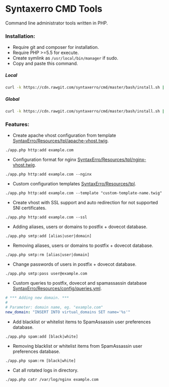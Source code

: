 # Syntaxerro CMD Tools
Command line administrator tools written in PHP.

### Installation:
- Require git and composer for installation.
- Require PHP >=5.5 for execute.
- Create symlink as `/usr/local/bin/manager` if sudo.
- Copy and paste this command.

##### Local
```bash
curl -k https://cdn.rawgit.com/syntaxerro/cmd/master/bash/install.sh | bash
```

##### Global
```bash
curl -k https://cdn.rawgit.com/syntaxerro/cmd/master/bash/install.sh | sudo bash
```

### Features:
- Create apache vhost configuration from template [SyntaxErro/Resources/tpl/apache-vhost.twig](https://github.com/syntaxerro/cmd/blob/master/src/SyntaxErro/Resources/tpl/apache-vhost.twig).
```
./app.php http:add example.com
```

- Configuration format for nginx [SyntaxErro/Resources/tpl/nginx-vhost.twig](https://github.com/syntaxerro/cmd/blob/master/src/SyntaxErro/Resources/tpl/nginx-vhost.twig).
```
./app.php http:add example.com --nginx
```

- Custom configuration templates [SyntaxErro/Resources/tpl](https://github.com/syntaxerro/cmd/blob/master/src/SyntaxErro/Resources/tpl).
```
./app.php http:add example.com --template "custom-template-name.twig"
```

- Create vhost with SSL support and auto redirection for not supported SNI certificates.
```
./app.php http:add example.com --ssl
```

- Adding aliases, users or domains to postfix + dovecot database.
```
./app.php smtp:add [alias|user|domain]
```

- Removing aliases, users or domains to postfix + dovecot database.
```
./app.php smtp:rm [alias|user|domain]
```

- Change passwords of users in postfix + dovecot database.
```
./app.php smtp:pass user@example.com
```

- Custom queries to postfix, dovecot and spamassassin database [SyntaxErro/Resources/config/queries.yml](https://github.com/syntaxerro/cmd/blob/master/src/SyntaxErro/Resources/config/queries.yml).
```yml
# *** Adding new domain. ***
#
# Parameter: domain name, eg. "example.com"
new_domain: "INSERT INTO virtual_domains SET name='%s'"
```

- Add blacklist or whitelist items to SpamAssassin user preferences database.
```
./app.php spam:add [black|white]
```


- Removing blacklist or whitelist items from SpamAssassin user preferences database.
```
./app.php spam:rm [black|white]
```

- Cat all rotated logs in directory.
```
./app.php catr /var/log/nginx example.com
```
